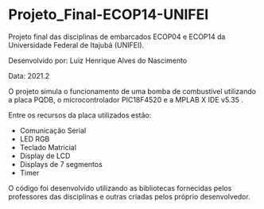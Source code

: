 # Projeto_Final-ECOP14-UNIFEI

Projeto final das disciplinas de embarcados ECOP04 e ECOP14 da Universidade Federal de Itajubá (UNIFEI).

Desenvolvido por: Luiz Henrique Alves do Nascimento

Data: 2021.2

O projeto simula o funcionamento de uma bomba de combustível utilizando a placa PQDB, o microcontrolador PIC18F4520 e a MPLAB X IDE v5.35 .

Entre os recursos da placa utilizados estão:
- Comunicação Serial
- LED RGB
- Teclado Matricial
- Display de LCD
- Displays de 7 segmentos
- Timer

O código foi desenvolvido utilizando as bibliotecas fornecidas pelos professores das disciplinas e outras criadas pelos próprio desenvolvedor.
